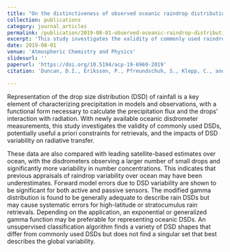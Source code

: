 ```yaml
---
title: "On the distinctiveness of observed oceanic raindrop distributions"
collection: publications
category: journal_articles
permalink: /publication/2019-08-01-observed-oceanic-raindrop-distributions
excerpt: 'This study investigates the validity of commonly used raindrop size distributions (DSDs) over the ocean, comparing new disdrometer data with satellite-based estimates and exploring the impacts of DSD variability on radiative transfer.'
date: 2019-08-01
venue: 'Atmospheric Chemistry and Physics'
slidesurl: ''
paperurl: 'https://doi.org/10.5194/acp-19-6969-2019'
citation: 'Duncan, D.I., Eriksson, P., Pfreundschuh, S., Klepp, C., and Jones, D.C. (2019). "On the distinctiveness of observed oceanic raindrop distributions." <i>Atmospheric Chemistry and Physics</i>, 19, 6969-6984. <a href="https://doi.org/10.5194/acp-19-6969-2019">https://doi.org/10.5194/acp-19-6969-2019</a>'

---
```

Representation of the drop size distribution (DSD) of rainfall is a key element of characterizing precipitation in models and observations, with a functional form necessary to calculate the precipitation flux and the drops' interaction with radiation. With newly available oceanic disdrometer measurements, this study investigates the validity of commonly used DSDs, potentially useful a priori constraints for retrievals, and the impacts of DSD variability on radiative transfer. 

These data are also compared with leading satellite-based estimates over ocean, with the disdrometers observing a larger number of small drops and significantly more variability in number concentrations. This indicates that previous appraisals of raindrop variability over ocean may have been underestimates. Forward model errors due to DSD variability are shown to be significant for both active and passive sensors. The modified gamma distribution is found to be generally adequate to describe rain DSDs but may cause systematic errors for high-latitude or stratocumulus rain retrievals. Depending on the application, an exponential or generalized gamma function may be preferable for representing oceanic DSDs. An unsupervised classification algorithm finds a variety of DSD shapes that differ from commonly used DSDs but does not find a singular set that best describes the global variability.
